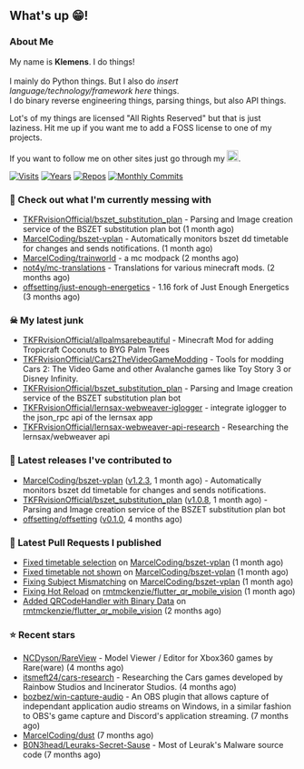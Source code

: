 ## What's up 😁!




### About Me

My name is **Klemens**. I do things!
<br><br>
I mainly do Python things. But I also do *insert language/technology/framework here* things.
<br>
I do binary reverse engineering things, parsing things, but also API things.

Lot's of my things are licensed "All Rights Reserved" but that is just laziness. Hit me up if you want me to add a FOSS license to one of my projects.

If you want to follow me on other sites just go through my [<img alt="linktree" width="20px" src="https://res.cloudinary.com/crunchbase-production/image/upload/c_lpad,f_auto,q_auto:eco,dpr_1/h90nveymaytblh5fldz8" />](https://linktr.ee/tkfrvision).

[![Visits](https://badges.pufler.dev/visits/TKFRvisionOfficial/TKFRvisionOfficial?style=flat-square&color=black&logo=github)](https://github.com/TKFRvisionOfficial)
[![Years](https://badges.pufler.dev/years/TKFRvisionOfficial?style=flat-square&color=black&logo=github)](https://github.com/TKFRvisionOfficial)
[![Repos](https://badges.pufler.dev/repos/TKFRvisionOfficial?style=flat-square&color=black&logo=github)](https://github.com/TKFRvisionOfficial?tab=repositories)
[![Monthly Commits](https://badges.pufler.dev/commits/monthly/TKFRvisionOfficial?style=flat-square&color=black&logo=github)](https://github.com/TKFRvisionOfficial)

### 🥴 Check out what I'm currently messing with

- [TKFRvisionOfficial/bszet_substitution_plan](https://github.com/TKFRvisionOfficial/bszet_substitution_plan) - Parsing and Image creation service of the BSZET substitution plan bot (1 month ago)
- [MarcelCoding/bszet-vplan](https://github.com/MarcelCoding/bszet-vplan) - Automatically monitors bszet dd timetable for changes and sends notifications. (1 month ago)
- [MarcelCoding/trainworld](https://github.com/MarcelCoding/trainworld) - a mc modpack (2 months ago)
- [not4y/mc-translations](https://github.com/not4y/mc-translations) - Translations for various minecraft mods. (2 months ago)
- [offsetting/just-enough-energetics](https://github.com/offsetting/just-enough-energetics) - 1.16 fork of Just Enough Energetics (3 months ago)

### ☠ My latest junk

- [TKFRvisionOfficial/allpalmsarebeautiful](https://github.com/TKFRvisionOfficial/allpalmsarebeautiful) - Minecraft Mod for adding Tropicraft Coconuts to BYG Palm Trees
- [TKFRvisionOfficial/Cars2TheVideoGameModding](https://github.com/TKFRvisionOfficial/Cars2TheVideoGameModding) - Tools for modding Cars 2: The Video Game and other Avalanche games like Toy Story 3 or Disney Infinity.
- [TKFRvisionOfficial/bszet_substitution_plan](https://github.com/TKFRvisionOfficial/bszet_substitution_plan) - Parsing and Image creation service of the BSZET substitution plan bot
- [TKFRvisionOfficial/lernsax-webweaver-iglogger](https://github.com/TKFRvisionOfficial/lernsax-webweaver-iglogger) - integrate iglogger to the json_rpc api of the lernsax app
- [TKFRvisionOfficial/lernsax-webweaver-api-research](https://github.com/TKFRvisionOfficial/lernsax-webweaver-api-research) - Researching the lernsax/webweaver api

### 🔭 Latest releases I've contributed to

- [MarcelCoding/bszet-vplan](https://github.com/MarcelCoding/bszet-vplan) ([v1.2.3](https://github.com/MarcelCoding/bszet-vplan/releases/tag/v1.2.3), 1 month ago) - Automatically monitors bszet dd timetable for changes and sends notifications.
- [TKFRvisionOfficial/bszet_substitution_plan](https://github.com/TKFRvisionOfficial/bszet_substitution_plan) ([v1.0.8](https://github.com/TKFRvisionOfficial/bszet_substitution_plan/releases/tag/v1.0.8), 1 month ago) - Parsing and Image creation service of the BSZET substitution plan bot
- [offsetting/offsetting](https://github.com/offsetting/offsetting) ([v0.1.0](https://github.com/offsetting/offsetting/releases/tag/v0.1.0), 4 months ago)

### 🔨 Latest Pull Requests I published

- [Fixed timetable selection](https://github.com/MarcelCoding/bszet-vplan/pull/134) on [MarcelCoding/bszet-vplan](https://github.com/MarcelCoding/bszet-vplan) (1 month ago)
- [Fixed timetable not shown](https://github.com/MarcelCoding/bszet-vplan/pull/133) on [MarcelCoding/bszet-vplan](https://github.com/MarcelCoding/bszet-vplan) (1 month ago)
- [Fixing Subject Mismatching](https://github.com/MarcelCoding/bszet-vplan/pull/131) on [MarcelCoding/bszet-vplan](https://github.com/MarcelCoding/bszet-vplan) (1 month ago)
- [Fixing Hot Reload](https://github.com/rmtmckenzie/flutter_qr_mobile_vision/pull/202) on [rmtmckenzie/flutter_qr_mobile_vision](https://github.com/rmtmckenzie/flutter_qr_mobile_vision) (1 month ago)
- [Added QRCodeHandler with Binary Data](https://github.com/rmtmckenzie/flutter_qr_mobile_vision/pull/199) on [rmtmckenzie/flutter_qr_mobile_vision](https://github.com/rmtmckenzie/flutter_qr_mobile_vision) (2 months ago)

### ⭐ Recent stars

- [NCDyson/RareView](https://github.com/NCDyson/RareView) - Model Viewer / Editor for Xbox360 games by Rare(ware) (4 months ago)
- [itsmeft24/cars-research](https://github.com/itsmeft24/cars-research) - Researching the Cars games developed by Rainbow Studios and Incinerator Studios. (4 months ago)
- [bozbez/win-capture-audio](https://github.com/bozbez/win-capture-audio) - An OBS plugin that allows capture of independant application audio streams on Windows, in a similar fashion to OBS&#39;s game capture and Discord&#39;s application streaming. (7 months ago)
- [MarcelCoding/dust](https://github.com/MarcelCoding/dust) (7 months ago)
- [B0N3head/Leuraks-Secret-Sause](https://github.com/B0N3head/Leuraks-Secret-Sause) - Most of Leurak&#39;s Malware source code (7 months ago)

